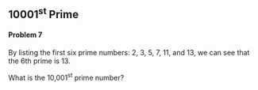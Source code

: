 ## 10001<sup>st</sup> Prime
#### Problem 7

By listing the first six prime numbers: 2, 3, 5, 7, 11, and 13, we can see that the 6th prime is 13.

What is the 10,001<sup>st</sup> prime number?
